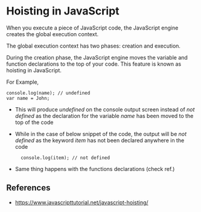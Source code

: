 
# Hoisting in JavaScript

When you execute a piece of JavaScript code, the JavaScript engine creates the global execution context.

The global execution context has two phases: creation and execution.

During the creation phase, the JavaScript engine moves the variable and function declarations to the top of your code. This feature is known as hoisting in JavaScript.

For Example,

    console.log(name); // undefined
    var name = John;
- This will produce *undefined* on the console output screen instead of *not defined* as the declaration for the variable *name* has been moved to the top of the code
- While in the case of below snippet of the code, the output will be *not defined* as the keyword *item* has not been declared anywhere in the code

        console.log(item); // not defined

- Same thing happens with the functions declarations (check ref.)
## References
- https://www.javascripttutorial.net/javascript-hoisting/
